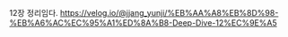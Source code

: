 12장 정리임다.
https://velog.io/@jjang_yunji/%EB%AA%A8%EB%8D%98-%EB%A6%AC%EC%95%A1%ED%8A%B8-Deep-Dive-12%EC%9E%A5